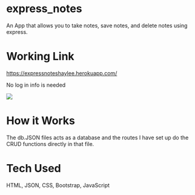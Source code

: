 # express_notes
An App that allows you to take notes, save notes, and delete notes using express. 

# Working Link
https://expressnoteshaylee.herokuapp.com/

No log in info is needed

<img src='public/assets/img/expressnotes.gif' />

# How it Works 
The db.JSON files acts as a database and the routes I have set up do the CRUD functions directly in that file.

# Tech Used
HTML, JSON, CSS, Bootstrap, JavaScript

